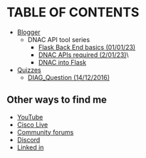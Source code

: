 # TABLE OF CONTENTS
- [Blogger](/Blogger/README.md)
  - DNAC API tool series
    - [Flask Back End basics (01/01/23)](/Blogger/1_flask_back_end)
    - [DNAC APIs required (2/01/23)](/Blogger/2_DNAC_API)\
    - [DNAC into Flask](/Blogger/3_DNAC_into_flask)
- [Quizzes](/Quizzes/README.md)
  - [DIAG_Question (14/12/2016)](/Quizzes/DIAG_Question)

## Other ways to find me

- [YouTube](https://www.youtube.com/channel/UCFsz8jHR4Al-BqbfzFkGLPg)
- [Cisco Live](https://www.ciscolive.com/on-demand/on-demand-library.html?search=bibby#/)
- [Community forums](https://community.cisco.com/t5/user/viewprofilepage/user-id/194314)
- [Discord](https://discordapp.com/users/933769884050018364)
- [Linked in](https://www.linkedin.com/in/samuel-bibby-22b03751/)